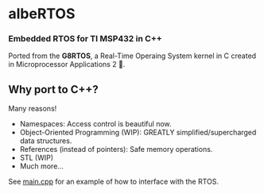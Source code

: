 # albeRTOS
### Embedded RTOS for TI MSP432 in C++

Ported from the **G8RTOS**, a Real-Time Operaing System kernel in C created in Microprocessor Applications 2 🐊.

## Why port to C++?
Many reasons!
- Namespaces: Access control is beautiful now.
- Object-Oriented Programming (WIP): GREATLY simplified/supercharged data structures.
- References (instead of pointers): Safe memory operations.
- STL (WIP)
- Much more...

See [main.cpp](https://github.com/benjamin051000/albertOS/blob/main/main.cpp) for an example of how to interface with the RTOS.
